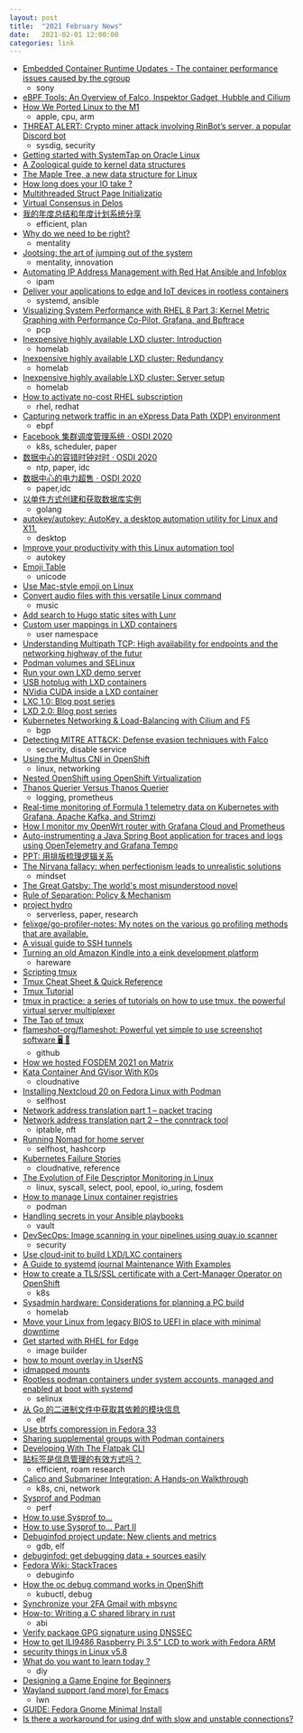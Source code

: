```yaml
---
layout: post
title:  "2021 February News"
date:   2021-02-01 12:00:00
categories: link
---
```


- [Embedded Container Runtime Updates - The container performance issues caused by the cgroup](https://speakerdeck.com/kentatada/embedded-container-runtime-updates-the-container-performance-issues-caused-by-the-cgroup)
  - sony
- [eBPF Tools: An Overview of Falco, Inspektor Gadget, Hubble and Cilium](https://thenewstack.io/ebpf-tools-an-overview-of-falco-inspektor-gadget-hubble-and-cilium/)
- [How We Ported Linux to the M1](https://corellium.com/blog/linux-m1)
  - apple, cpu, arm
- [THREAT ALERT: Crypto miner attack involving RinBot’s server, a popular Discord bot](https://sysdig.com/blog/rinbot-discord-bot-crypto-miner/)
  - sysdig, security
- [Getting started with SystemTap on Oracle Linux](https://blogs.oracle.com/linux/getting-started-with-systemtap-on-oracle-linux)
- [A Zoological guide to kernel data structures](https://blogs.oracle.com/linux/a-zoological-guide-to-kernel-data-structures)
- [The Maple Tree, a new data structure for Linux](https://blogs.oracle.com/linux/the-maple-tree%2c-a-new-data-structure-for-linux)
- [How long does your IO take ?](https://blogs.oracle.com/linux/how-long-does-your-io-take)
- [Multithreaded Struct Page Initializatio](https://blogs.oracle.com/linux/multithreaded-struct-page-initialization)
- [Virtual Consensus in Delos](https://muratbuffalo.blogspot.com/2021/01/virtual-consensus-in-delos.html)
- [我的年度总结和年度计划系统分享](https://sspai.com/post/64767)
  - efficient, plan
- [Why do we need to be right?](https://nesslabs.com/need-to-be-right)
  - mentality
- [Jootsing: the art of jumping out of the system](https://nesslabs.com/jootsing-jumping-out-of-the-system)
  - mentality, innovation
- [Automating IP Address Management with Red Hat Ansible and Infoblox](https://www.redhat.com/en/blog/automating-ip-address-management-red-hat-ansible-and-infoblox)
  - ipam
- [Deliver your applications to edge and IoT devices in rootless containers](https://developers.redhat.com/blog/2021/02/03/deliver-your-applications-to-edge-and-iot-devices-in-rootless-containers/)
  - systemd, ansible
- [Visualizing System Performance with RHEL 8 Part 3: Kernel Metric Graphing with Performance Co-Pilot, Grafana, and Bpftrace](https://www.redhat.com/en/blog/visualizing-system-performance-rhel-8-part-3-kernel-metric-graphing-performance-co-pilot-grafana-and-bpftrace)
  - pcp
- [Inexpensive highly available LXD cluster: Introduction](https://stgraber.org/2020/12/15/inexpensive-highly-available-lxd-cluster-introduction/)
  - homelab
- [Inexpensive highly available LXD cluster: Redundancy](https://stgraber.org/2020/12/16/inexpensive-highly-available-lxd-cluster-redundancy/)
  - homelab
- [Inexpensive highly available LXD cluster: Server setup](https://stgraber.org/2020/12/18/inexpensive-highly-available-lxd-cluster-server-setup/)
  - homelab
- [How to activate no-cost RHEL subscription](http://miroslav.suchy.cz/blog/archives/2021/02/08/how_to_activate_no-cost_rhel_subscription/index.html)
  - rhel, redhat
- [Capturing network traffic in an eXpress Data Path (XDP) environment](https://www.redhat.com/en/blog/capturing-network-traffic-express-data-path-xdp-environment)
  - ebpf
- [Facebook 集群调度管理系统 · OSDI 2020](https://draveness.me//papers-twine)
  - k8s, scheduler, paper
- [数据中心的容错时钟对时 · OSDI 2020](https://draveness.me//papers-sundial)
  - ntp, paper, idc
- [数据中心的电力超售 · OSDI 2020](https://draveness.me//papers-thunderbolt)
  - paper,idc
- [以单件方式创建和获取数据库实例](https://tonybai.com/2021/02/09/create-and-get-db-access-instance-through-singleton/)
  - golang
- [autokey/autokey: AutoKey, a desktop automation utility for Linux and X11.](https://github.com/autokey/autokey)
  - desktop
- [Improve your productivity with this Linux automation tool](https://opensource.com/article/21/2/linux-autokey)
  - autokey
- [Emoji Table](https://unicodey.com/emoji-data/table.htm)
  - unicode
- [Use Mac-style emoji on Linux](https://opensource.com/article/21/2/emoji-linux)
- [Convert audio files with this versatile Linux command](https://opensource.com/article/20/2/linux-sox)
  - music
- [Add search to Hugo static sites with Lunr](https://victoria.dev/blog/add-search-to-hugo-static-sites-with-lunr/)
- [Custom user mappings in LXD containers](https://stgraber.org/2017/06/15/custom-user-mappings-in-lxd-containers/)
  - user namespace
- [Understanding Multipath TCP: High availability for endpoints and the networking highway of the futur](https://www.redhat.com/en/blog/understanding-multipath-tcp-networking-highway-future)
- [Podman volumes and SELinux](https://blog.christophersmart.com/2021/01/31/podman-volumes-and-selinux/)
- [Run your own LXD demo server](https://stgraber.org/2017/03/05/run-your-own-lxd-demo-server/)
- [USB hotplug with LXD containers](https://stgraber.org/2017/03/27/usb-hotplug-with-lxd-containers/)
- [NVidia CUDA inside a LXD container](https://stgraber.org/2017/03/21/cuda-in-lxd/)
- [LXC 1.0: Blog post series](https://stgraber.org/2013/12/20/lxc-1-0-blog-post-series/)
- [LXD 2.0: Blog post series](https://stgraber.org/2016/03/11/lxd-2-0-blog-post-series-012/)
- [Kubernetes Networking & Load-Balancing with Cilium and F5](https://cilium.io/blog/2021/01/29/how-to-build-k8s-networking-with-f5-and-cilium)
  - bgp
- [Detecting MITRE ATT&CK: Defense evasion techniques with Falco](https://sysdig.com/blog/mitre-defense-evasion-falco/)
  - security, disable service
- [Using the Multus CNI in OpenShift](https://www.openshift.com/blog/using-the-multus-cni-in-openshift)
  - linux, networking
- [Nested OpenShift using OpenShift Virtualization](https://www.openshift.com/blog/nested-openshift-using-openshift-virtualization)
- [Thanos Querier Versus Thanos Querier](https://www.openshift.com/blog/thanos-querier-versus-thanos-querier)
  - logging, prometheus
- [Real-time monitoring of Formula 1 telemetry data on Kubernetes with Grafana, Apache Kafka, and Strimzi](https://grafana.com/blog/2021/02/02/real-time-monitoring-of-formula-1-telemetry-data-on-kubernetes-with-grafana-apache-kafka-and-strimzi/)
- [How I monitor my OpenWrt router with Grafana Cloud and Prometheus](https://grafana.com/blog/2021/02/09/how-i-monitor-my-openwrt-router-with-grafana-cloud-and-prometheus/)
- [Auto-instrumenting a Java Spring Boot application for traces and logs using OpenTelemetry and Grafana Tempo](https://grafana.com/blog/2021/02/03/auto-instrumenting-a-java-spring-boot-application-for-traces-and-logs-using-opentelemetry-and-grafana-tempo/)
- [PPT: 用排版梳理逻辑关系](https://sspai.com/post/64937)
- [The Nirvana fallacy: when perfectionism leads to unrealistic solutions](https://nesslabs.com/nirvana-fallacy)
  - mindset
- [The Great Gatsby: The world's most misunderstood novel](https://www.bbc.com/culture/article/20210209-the-worlds-most-misunderstood-novel)
- [Rule of Separation: Policy & Mechanism](https://codefaster.substack.com/p/rule-of-separation)
- [project hydro](https://hydro-project.github.io/)
  - serverless, paper, research
- [felixge/go-profiler-notes: My notes on the various go profiling methods that are available.](https://github.com/felixge/go-profiler-notes)
- [A visual guide to SSH tunnels](https://robotmoon.com/ssh-tunnels/)
- [Turning an old Amazon Kindle into a eink development platform](https://blog.lidskialf.net/2021/02/08/turning-an-old-kindle-into-a-eink-development-platform/)
  - hareware
- [Scripting tmux ](https://www.arp242.net/tmux.html)
- [Tmux Cheat Sheet & Quick Reference](https://tmuxcheatsheet.com/)
- [Tmux Tutorial](https://leimao.github.io/blog/Tmux-Tutorial/)
- [tmux in practice: a series of tutorials on how to use tmux, the powerful virtual server multiplexer](https://medium.com/free-code-camp/tmux-in-practice-series-of-posts-ae34f16cfab0)
- [The Tao of tmux](https://leanpub.com/the-tao-of-tmux/read)
- [flameshot-org/flameshot: Powerful yet simple to use screenshot software 🖥️ 📸](https://github.com/flameshot-org/flameshot#installation)
  - github
- [How we hosted FOSDEM 2021 on Matrix](https://matrix.org/blog/2021/02/15/how-we-hosted-fosdem-2021-on-matrix)
- [Kata Container And GVisor With K0s](https://medium.com/better-programming/kata-container-and-gvisor-with-k0s-82efbbcc240b)
  - cloudnative
- [Installing Nextcloud 20 on Fedora Linux with Podman](https://fedoramagazine.org/nextcloud-20-on-fedora-linux-with-podman/)
  - selfhost
- [Network address translation part 1 – packet tracing](https://fedoramagazine.org/network-address-translation-part-1-packet-tracing/)
- [Network address translation part 2 – the conntrack tool](https://fedoramagazine.org/network-address-translation-part-2-the-conntrack-tool/)
  - iptable, nft
- [Running Nomad for home server](https://mrkaran.dev/posts/home-server-nomad/)
  - selfhost, hashcorp
- [Kubernetes Failure Stories](https://k8s.af/)
  - cloudnative, reference
- [The Evolution of File Descriptor Monitoring in Linux](https://blog.vmsplice.net/2021/02/video-and-slides-available-for.html)
  - linux, syscall, select, pool, epool, io_uring, fosdem
- [How to manage Linux container registries](https://www.redhat.com/sysadmin/manage-container-registries)
  - podman
- [Handling secrets in your Ansible playbooks](https://www.redhat.com/sysadmin/ansible-playbooks-secrets)
  - vault
- [DevSecOps: Image scanning in your pipelines using quay.io scanner](https://www.redhat.com/sysadmin/using-quayio-scanner)
  - security
- [Use cloud-init to build LXD/LXC containers](https://sudoedit.com/lxd-cloud-init/)
- [A Guide to systemd journal Maintenance With Examples](https://www.debugpoint.com/2021/01/systemd-journald-clean/)
- [How to create a TLS/SSL certificate with a Cert-Manager Operator on OpenShift](https://www.redhat.com/sysadmin/cert-manager-operator-openshift)
  - k8s
- [Sysadmin hardware: Considerations for planning a PC build](https://www.redhat.com/sysadmin/planning-pc-build)
  - homelab
- [Move your Linux from legacy BIOS to UEFI in place with minimal downtime](https://www.redhat.com/sysadmin/bios-uefi)
- [Get started with RHEL for Edge](https://www.redhat.com/en/blog/get-started-rhel-edge)
  - image builder
- [how to mount overlay in UserNS](https://lore.kernel.org/linux-unionfs/20210211165616.GD5014@redhat.com/T/#t)
- [idmapped mounts](https://lore.kernel.org/containers/20210127054000.GA30832@mail.hallyn.com/T/#t)
- [Rootless podman containers under system accounts, managed and enabled at boot with systemd](https://blog.christophersmart.com/2021/02/20/rootless-podman-containers-under-system-accounts-managed-and-enabled-at-boot-with-systemd/)
  - selinux
- [从 Go 的二进制文件中获取其依赖的模块信息](https://moelove.info/2021/02/17/%E4%BB%8E-Go-%E7%9A%84%E4%BA%8C%E8%BF%9B%E5%88%B6%E6%96%87%E4%BB%B6%E4%B8%AD%E8%8E%B7%E5%8F%96%E5%85%B6%E4%BE%9D%E8%B5%96%E7%9A%84%E6%A8%A1%E5%9D%97%E4%BF%A1%E6%81%AF/)
  - elf
- [Use btrfs compression in Fedora 33](https://lukas.zapletalovi.com/2021/02/use-btrfs-compression-in-fedora-33.html)
- [Sharing supplemental groups with Podman containers](https://www.redhat.com/sysadmin/supplemental-groups-podman-containers)
- [Developing With The Flatpak CLI](https://blogs.gnome.org/christopherdavis/2021/02/16/developing-with-the-flatpak-cli/)
- [贴标签是信息管理的有效方式吗？](https://sspai.com/post/65037)
  - efficient, roam research
- [Calico and Submariner Integration: A Hands-on Walkthrough](https://www.projectcalico.org/calico-and-submariner-integration-a-hands-on-walkthrough/)
  - k8s, cni, network
- [Sysprof and Podman](https://blogs.gnome.org/chergert/2021/02/25/sysprof-and-podman/)
  - perf
- [How to use Sysprof to…](https://blogs.gnome.org/chergert/2020/03/14/how-to-use-sysprof-to/)
- [How to use Sysprof to… Part II](https://blogs.gnome.org/chergert/2020/03/15/how-to-use-sysprof-to-part-ii/)
- [Debuginfod project update: New clients and metrics](https://developers.redhat.com/blog/2021/02/25/debuginfod-project-update-new-clients-and-metrics/)
  - gdb, elf
- [debuginfod: get debugging data + sources easily](https://devconfcz2021.sched.com/event/gmL6/debuginfod-get-debugging-data-sources-easily)
- [Fedora Wiki: StackTraces](https://fedoraproject.org/wiki/StackTraces)
  - debuginfo
- [How the oc debug command works in OpenShift](https://www.redhat.com/sysadmin/how-oc-debug-works)
  - kubuctl, debug
- [Synchronize your 2FA Gmail with mbsync](https://frostyx.cz/posts/synchronize-your-2fa-gmail-with-mbsync)
- [How-to: Writing a C shared library in rust](http://blog.asleson.org/2021/02/23/how-to-writing-a-c-shared-library-in-rust/)
  - abi
- [Verify package GPG signature using DNSSEC](http://miroslav.suchy.cz/blog/archives/2021/02/11/verify_package_gpg_signature_using_dnssec/index.html)
- [How to get ILI9486 Raspberry Pi 3.5" LCD to work with Fedora ARM](https://blog.kagesenshi.org/2021/02/ili9486-rpi-fedora-arm.html)
- [security things in Linux v5.8](https://outflux.net/blog/archives/2021/02/08/security-things-in-linux-v5-8/)
- [What do you want to learn today ?](https://aquadzn.github.io/learn-x-by-doing-y/)
  - diy
- [Designing a Game Engine for Beginners](https://erik-engheim.medium.com/designing-a-game-engine-for-kids-3bfca2d01012)
- [Wayland support (and more) for Emacs](https://lwn.net/Articles/843896/)
  - lwn
- [GUIDE: Fedora Gnome Minimal Install](https://www.reddit.com/r/Fedora/comments/lobnfm/guide_fedora_gnome_minimal_install/)
- [Is there a workaround for using dnf with slow and unstable connections?](https://www.reddit.com/r/Fedora/comments/log7u8/is_there_a_workaround_for_using_dnf_with_slow_and/)

